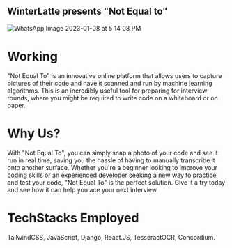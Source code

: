 ## WinterLatte presents "Not Equal to" 

![WhatsApp Image 2023-01-08 at 5 14 08 PM](https://user-images.githubusercontent.com/108565358/211194335-cfbae5c3-b4eb-405f-a4de-a4b6e95cf8c3.jpeg)

# Working
"Not Equal To" is an innovative online platform that allows users to capture pictures of their code and have it scanned and run by machine learning algorithms. 
This is an incredibly useful tool for preparing for interview rounds, where you might be required to write code on a whiteboard or on paper. 


# Why Us?
With "Not Equal To", you can simply snap a photo of your code and see it run in real time, saving you the hassle of having to manually transcribe it onto another surface. Whether you're a beginner looking to improve your coding skills or an experienced developer seeking a new way to practice and test your code, "Not Equal To" is the perfect solution. Give it a try today and see how it can help you ace your next interview

# TechStacks Employed
TailwindCSS, JavaScript, Django, React.JS, TesseractOCR, Concordium.
